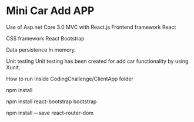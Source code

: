 # Mini Car Add APP

Use of Asp.net Core 3.0 MVC with React.js
Frontend framework
React

CSS framework
React Bootstrap

Data persistence
In memory.

Unit testing
Unit testing has been created for add car functionality by using Xunit.

How to run
Inside CodingChallenge/ClientApp folder

npm install

npm install react-bootstrap bootstrap

npm install --save react-router-dom
